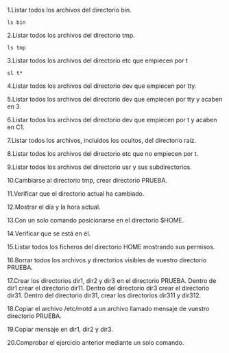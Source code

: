  1.Listar todos los archivos del directorio bin.
    
    ls bin
    
  2.Listar todos los archivos del directorio tmp.
   
    ls tmp
    
  3.Listar todos los archivos del directorio etc que empiecen por t 
    
    sl t*
  
  4.Listar todos los archivos del directorio dev que empiecen por tty.
    
    
    
  5.Listar todos los archivos del directorio dev que empiecen por tty y acaben en 3.
    
    
    
  6.Listar todos los archivos del directorio dev que empiecen por t y acaben en C1.
    
    

  7.Listar todos los archivos, incluidos los ocultos, del directorio raíz.
    
    
    
  8.Listar todos los archivos del directorio etc que no empiecen por t.
    
    

  9.Listar todos los archivos del directorio usr y sus subdirectorios.
    
    

  10.Cambiarse al directorio tmp, crear directorio PRUEBA.
    
    

  11.Verificar que el directorio actual ha cambiado.
    
    

  12.Mostrar el día y la hora actual.
    
    

  13.Con un solo comando posicionarse en el directorio $HOME.
    
    
 
  14.Verificar que se está en él.
    
    

  15.Listar todos los ficheros del directorio HOME mostrando sus permisos.
    
    

  16.Borrar todos los archivos y directorios visibles de vuestro directorio PRUEBA.
    
    

  17.Crear los directorios dir1, dir2 y dir3 en el directorio PRUEBA. Dentro de dir1 crear el directorio dir11. Dentro del directorio 
  dir3 crear el directorio dir31. Dentro del directorio dir31, crear los directorios dir311 y dir312.
    
    
    
  18.Copiar el archivo /etc/motd a un archivo llamado mensaje de vuestro directorio PRUEBA.
    
    

  19.Copiar mensaje en dir1, dir2 y dir3.
    
    
    
  20.Comprobar el ejercicio anterior mediante un solo comando.